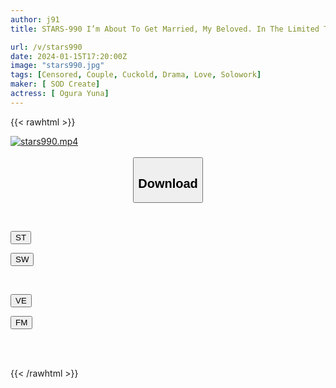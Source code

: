 ```yaml
---
author: j91
title: STARS-990 I’m About To Get Married, My Beloved. In The Limited Time Leading Up To The Wedding, I Let Out My Uncontrollable Jealousy And Sexual Desire. Yuna Ogura

url: /v/stars990
date: 2024-01-15T17:20:00Z
image: "stars990.jpg"
tags: [Censored, Couple, Cuckold, Drama, Love, Solowork]
maker: [ SOD Create]
actress: [ Ogura Yuna]
---
```



{{< rawhtml >}}

<div class="video" data-videoid="9qXPWr0KqzUD0G">
    <a href="javascript:;">
        <img src="/v/stars990/stars990.jpg" width="WIDTH" height="HEIGHT" alt="stars990.mp4" loading="lazy">
    </a>
</div>

<script type="text/javascript" src="https://j91.asia/asset/on-demand-st.js"></script>

<br>
  <link rel="stylesheet" href="https://j91.asia/asset/bs5.css">
  
  <center>
  <button class="btn btn-primary" type="button" data-bs-toggle="collapse" data-bs-target=".multi-collapse" aria-expanded="false" aria-controls="multiCollapseExample1 multiCollapseExample2"><h2>Download</h2></button></center>
</p>
<div class="row">
  <div class="col">
    <div class="collapse multi-collapse" id="multiCollapseExample1">
      <div class="card card-body">
	      	      <br>
<div class="buttons">  
<p><a href="https://streamtape.to/v/9qXPWr0KqzUD0G" target="_blank"><button class="btn-hover color-3"><i class="fa fa-download"></i> ST</button></a></p>
<p><a href="https://flaswish.com/q1sgxp1vs3gu" target="_blank"><button class="btn-hover color-2"><i class="fa fa-download"></i> SW</button></a></p></div>
    </div>
  </div>
</div>
  <div class="col">
    <div class="collapse multi-collapse" id="multiCollapseExample2">
      <div class="card card-body">
	      <br>
<div class="buttons">
<p><a href="https://veev.to/d/2GZMEyWHyvrhmG58BTaV1jHTXG6gJyTVHNEUB31" target="_blank"><button class="btn-hover color-9"><i class="fa fa-download"></i> VE</button></a></p>
<p><a href="https://filemoon.sx/d/3ef8sj800qis" target="_blank"><button class="btn-hover color-8"><i class="fa fa-download"></i> FM</button></a></p></div>
<br><br>
      </div>
    </div>
  </div>
</div>

{{< /rawhtml >}}